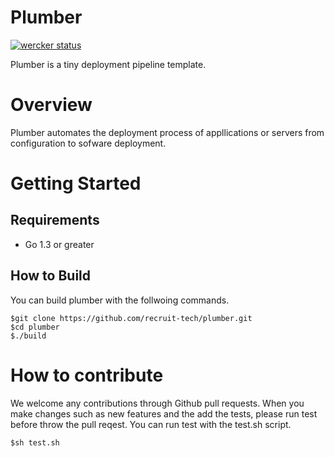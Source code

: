 Plumber
========

[![wercker status](https://app.wercker.com/status/9b663fe6a4c4eace9a0a3be1fe71757e/m/master "wercker status")](https://app.wercker.com/project/bykey/9b663fe6a4c4eace9a0a3be1fe71757e)

Plumber is a tiny deployment pipeline template.

Overview
==========

Plumber automates the deployment process of appllications or servers from configuration to sofware deployment.

Getting Started
===============

Requirements
-------------
- Go 1.3 or greater

How to Build
-------------

You can build plumber with the follwoing commands.

    $git clone https://github.com/recruit-tech/plumber.git
    $cd plumber
    $./build

How to contribute
====================

We welcome any contributions through Github pull requests.
When you make changes such as new features and the add the tests, please run test before throw the pull reqest.
You can run test with the test.sh script.

    $sh test.sh

